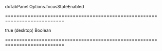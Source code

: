 <!--id-->dxTabPanel.Options.focusStateEnabled<!--/id-->
===========================================================================
<!--default-->true (desktop)<!--/default-->
<!--type-->Boolean<!--/type-->
===========================================================================

